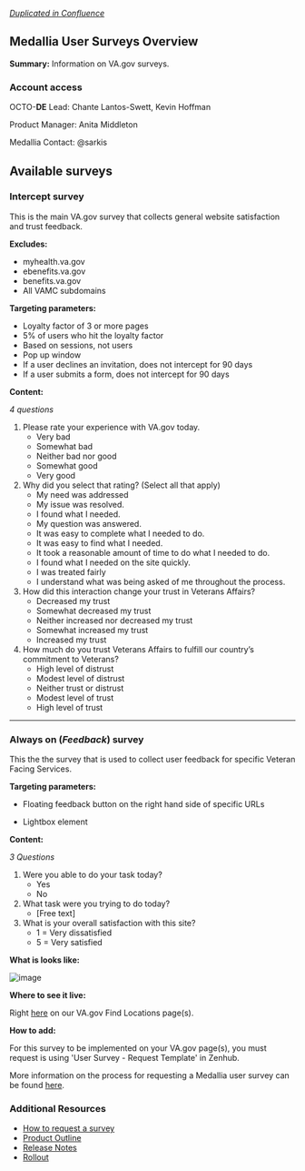 *_[Duplicated in Confluence](https://vfs.atlassian.net/wiki/spaces/Contact/pages/1765113923/Medallia+User+Surveys+Overview+WIP)_*

## Medallia User Surveys Overview

**Summary:** Information on VA.gov surveys.

### Account access

OCTO-**DE** Lead: Chante Lantos-Swett, Kevin Hoffman

Product Manager: Anita Middleton

Medallia Contact: @sarkis 

## Available surveys

### Intercept survey 

This is the main VA.gov survey that collects general website satisfaction and trust feedback. 

**Excludes:**

- myhealth.va.gov
- ebenefits.va.gov
- benefits.va.gov
- All VAMC subdomains

**Targeting parameters:**

- Loyalty factor of 3 or more pages
- 5% of users who hit the loyalty factor
- Based on sessions, not users
- Pop up window
- If a user declines an invitation, does not intercept for 90 days
- If a user submits a form, does not intercept for 90 days

**Content:**

*4 questions*

1. Please rate your experience with VA.gov today.
   - Very bad
   - Somewhat bad
   - Neither bad nor good
   - Somewhat good
   - Very good
2. Why did you select that rating? (Select all that apply)
   - My need was addressed
   - My issue was resolved.
   - I found what I needed.
   - My question was answered.
   - It was easy to complete what I needed to do.
   - It was easy to find what I needed.
   - It took a reasonable amount of time to do what I needed to do.
   - I found what I needed on the site quickly.
   - I was treated fairly
   - I understand what was being asked of me throughout the process.
3. How did this interaction change your trust in Veterans Affairs?
   - Decreased my trust
   - Somewhat decreased my trust
   - Neither increased nor decreased my trust
   - Somewhat increased my trust
   - Increased my trust
4. How much do you trust Veterans Affairs to fulfill our country’s commitment to Veterans?
   - High level of distrust
   - Modest level of distrust
   - Neither trust or distrust
   - Modest level of trust
   - High level of trust

---

### Always on (_Feedback_) survey

This the the survey that is used to collect user feedback for specific Veteran Facing Services.

**Targeting parameters:**

- Floating feedback button on the right hand side of specific URLs

- Lightbox element

**Content:**

*3 Questions*

1. Were you able to do your task today?
   - Yes
   - No
2. What task were you trying to do today?
   - [Free text]
3. What is your overall satisfaction with this site?
   - 1 = Very dissatisfied
   - 5 = Very satisfied

**What is looks like:**

![image](https://user-images.githubusercontent.com/45946766/113457260-3c54de00-93c4-11eb-9617-538f6c9c1384.png)

**Where to see it live:**

Right [here](https://www.va.gov/find-locations) on our VA.gov Find Locations page(s).

**How to add:**

For this survey to be implemented on your VA.gov page(s), you must request is using 'User Survey - Request Template' in Zenhub. 

More information on the process for requesting a Medallia user survey can be found [here](https://github.com/department-of-veterans-affairs/va.gov-team/blob/master/platform/analytics/medallia-request-survey.md). 

### Additional Resources

- [How to request a survey](https://github.com/department-of-veterans-affairs/va.gov-team/blob/master/teams/vsp/teams/contact-center/medallia/medallia-request-survey.md)
- [Product Outline](https://github.com/department-of-veterans-affairs/va.gov-team/blob/master/teams/vsp/teams/contact-center/product-outlines/medallia-product-outline.md)
- [Release Notes](https://github.com/department-of-veterans-affairs/va.gov-team/blob/master/products/platform/medallia/medallia-release-notes.md)
- [Rollout](https://github.com/department-of-veterans-affairs/va.gov-team/issues/17925)
